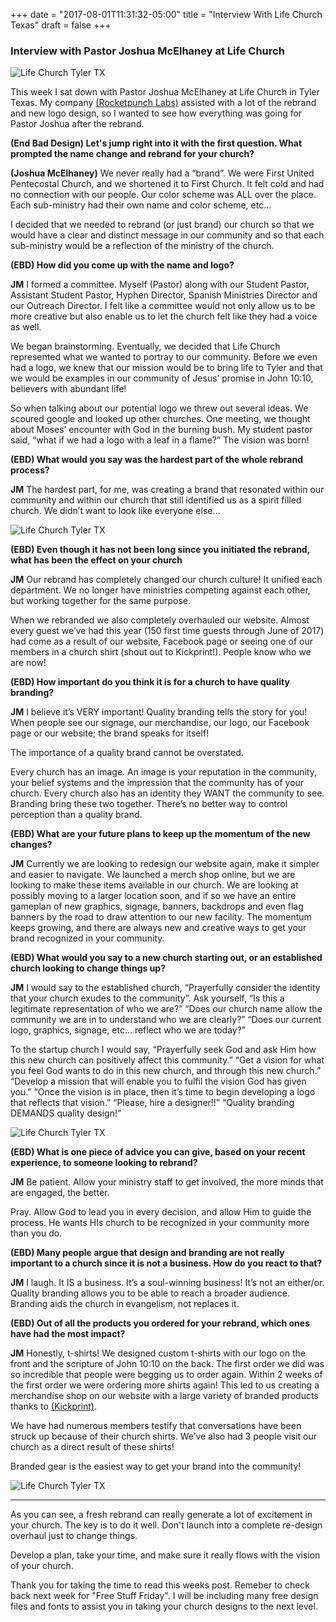 +++
date = "2017-08-01T11:31:32-05:00"
title = "Interview With Life Church Texas"
draft = false
+++

### Interview with Pastor Joshua McElhaney at Life Church

![Life Church Tyler TX](img/lifechurch.jpg)

This week I sat down with Pastor Joshua McElhaney at Life Church in Tyler Texas. My company [(Rocketpunch Labs)](https://rocketpunchlabs.com "Rocketpunch Labs") assisted with a lot of the rebrand and new logo design, so I wanted to see how everything was going for Pastor Joshua after the rebrand.

**(End Bad Design) Let's jump right into it with the first question. What prompted the name change and rebrand for your church?**

**(Joshua McElhaney)** We never really had a “brand”. We were First United Pentecostal Church, and we shortened it to First Church. It felt cold and had no connection with our people. Our color scheme was ALL over the place. Each sub-ministry had their own name and color scheme, etc…

I decided that we needed to rebrand (or just brand) our church so that we would have a clear and distinct message in our community and so that each sub-ministry would be a reflection of the ministry of the church.

**(EBD) How did you come up with the name and logo?**

**JM** I formed a committee. Myself (Pastor) along with our Student Pastor, Assistant Student Pastor, Hyphen Director, Spanish Ministries Director and our Outreach Director. I felt like a committee would not only allow us to be more creative but also enable us to let the church felt like they had a voice as well.

We began brainstorming. Eventually, we decided that Life Church represented what we wanted to portray to our community. Before we even had a logo, we knew that our mission would be to bring life to Tyler and that we would be examples in our community of Jesus’ promise in John 10:10, believers with abundant life!

So when talking about our potential logo we threw out several ideas. We scoured google and looked up other churches. One meeting, we thought about Moses’ encounter with God in the burning bush. My student pastor said, “what if we had a logo with a leaf in a flame?” The vision was born!

**(EBD) What would you say was the hardest part of the whole rebrand process?**

**JM** The hardest part, for me, was creating a brand that resonated within our community and within our church that still identified us as a spirit filled church. We didn’t want to look like everyone else…

![Life Church Tyler TX](img/lifechurchsign.jpg)

**(EBD) Even though it has not been long since you initiated the rebrand, what has been the effect on your church**

**JM** Our rebrand has completely changed our church culture! It unified each department. We no longer have ministries competing against each other, but working together for the same purpose.

When we rebranded we also completely overhauled our website. Almost every guest we’ve had this year (150 first time guests through June of 2017) had come as a result of our website, Facebook page or seeing one of our members in a church shirt (shout out to Kickprint!). People know who we are now!

**(EBD) How important do you think it is for a church to have quality branding?**

**JM** I believe it’s VERY important! Quality branding tells the story for you! When people see our signage, our merchandise, our logo, our Facebook page or our website; the brand speaks for itself!

The importance of a quality brand cannot be overstated.

Every church has an image. An image is your reputation in the community, your belief systems and the impression that the community has of your church. Every church also has an identity they WANT the community to see. Branding bring these two together. There’s no better way to control perception than a quality brand.

**(EBD) What are your future plans to keep up the momentum of the new changes?**

**JM** Currently we are looking to redesign our website again, make it simpler and easier to navigate. We launched a merch shop online, but we are looking to make these items available in our church. We are looking at possibly moving to a larger location soon, and if so we have an entire gameplan of new graphics, signage, banners, backdrops and even flag banners by the road to draw attention to our new facility. The momentum keeps growing, and there are always new and creative ways to get your brand recognized in your community.

**(EBD) What would you say to a new church starting out, or an established church looking to change things up?**

**JM** I would say to the established church,
“Prayerfully consider the identity that your church exudes to the community”. Ask yourself, “Is this a legitimate representation of who we are?”
“Does our church name allow the community we are in to understand who we are clearly?”
“Does our current logo, graphics, signage, etc… reflect who we are today?”

To the startup church I would say,
“Prayerfully seek God and ask Him how this new church can positively affect this community.”
“Get a vision for what you feel God wants to do in this new church, and through this new church.”
“Develop a mission that will enable you to fulfil the vision God has given you.”
“Once the vision is in place, then it’s time to begin developing a logo that reflects that vision.”
“Please, hire a designer!!”
“Quality branding DEMANDS quality design!”

![Life Church Tyler TX](img/lifechurchbanners.jpg)

**(EBD) What is one piece of advice you can give, based on your recent experience, to someone looking to rebrand?**

**JM** Be patient. Allow your ministry staff to get involved, the more minds that are engaged, the better.

Pray. Allow God to lead you in every decision, and allow Him to guide the process. He wants HIs church to be recognized in your community more than you do.

**(EBD) Many people argue that design and branding are not really important to a church since it is not a business. How do you react to that?**

**JM** I laugh. It IS a business. It’s a soul-winning business! It’s not an either/or. Quality branding allows you to be able to reach a broader audience. Branding aids the church in evangelism, not replaces it.

**(EBD) Out of all the products you ordered for your rebrand, which ones have had the most impact?**

**JM** Honestly, t-shirts! We designed custom t-shirts with our logo on the front and the scripture of John 10:10 on the back. The first order we did was so incredible that people were begging us to order again. Within 2 weeks of the first order we were ordering more shirts again! This led to us creating a merchandise shop on our website with a large variety of branded products thanks to [(Kickprint)](https://kickprint.com "Kickprint").

We have had numerous members testify that conversations have been struck up because of their church shirts. We’ve also had 3 people visit our church as a direct result of these shirts!

Branded gear is the easiest way to get your brand into the community!

![Life Church Tyler TX](img/lifechurchmerch.jpg)

***

As you can see, a fresh rebrand can really generate a lot of excitement in your church. The key is to do it well. Don't launch into a complete re-design overhaul just to change things.

Develop a plan, take your time, and make sure it really flows with the vision of your church.

Thank you for taking the time to read this weeks post. Remeber to check back next week for "Free Stuff Friday". I will be including many free design files and fonts to assist you in taking your church designs to the next level.
